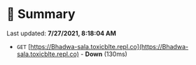 # 📖 Summary
Last updated: **7/27/2021, 8:18:04 AM**

- `GET` [https://Bhadwa-sala.toxicblte.repl.co](https://Bhadwa-sala.toxicblte.repl.co) - **Down** (130ms)
